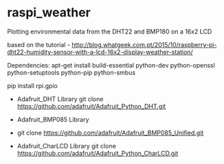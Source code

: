 # raspi_weather
Plotting environmental data from the DHT22 and BMP180 on a 16x2 LCD

based on the tutorial - http://blog.whatgeek.com.pt/2015/10/raspberry-pi-dht22-humidity-sensor-with-a-lcd-16x2-display-weather-station/

Dependencies:
apt-get install build-essential python-dev python-openssl python-setuptools python-pip python-smbus
 
pip install rpi.gpio

- Adafruit_DHT Library
  git clone https://github.com/adafruit/Adafruit_Python_DHT.git

- Adafruit_BMP085 Library
- git clone https://github.com/adafruit/Adafruit_BMP085_Unified.git

- Adafruit_CharLCD Library
  git clone https://github.com/adafruit/Adafruit_Python_CharLCD.git





